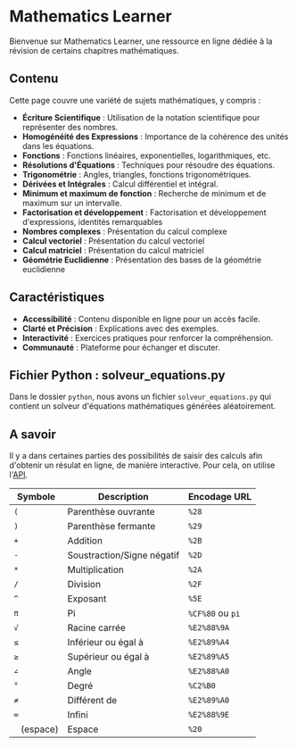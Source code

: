 # Mathematics Learner

Bienvenue sur Mathematics Learner, une ressource en ligne dédiée à la révision de certains chapitres mathématiques.

## Contenu

Cette page couvre une variété de sujets mathématiques, y compris :

- **Écriture Scientifique** : Utilisation de la notation scientifique pour représenter des nombres.
- **Homogénéité des Expressions** : Importance de la cohérence des unités dans les équations.
- **Fonctions** : Fonctions linéaires, exponentielles, logarithmiques, etc.
- **Résolutions d'Équations** : Techniques pour résoudre des équations.
- **Trigonométrie** : Angles, triangles, fonctions trigonométriques.
- **Dérivées et Intégrales** : Calcul différentiel et intégral.
- **Minimum et maximum de fonction** : Recherche de minimum et de maximum sur un intervalle.
- **Factorisation et développement** : Factorisation et développement d'expressions, identités remarquables
- **Nombres complexes** : Présentation du calcul complexe
- **Calcul vectoriel** : Présentation du calcul vectoriel
- **Calcul matriciel** : Présentation du calcul matriciel
- **Géométrie Euclidienne** : Présentation des bases de la géométrie euclidienne

## Caractéristiques

- **Accessibilité** : Contenu disponible en ligne pour un accès facile.
- **Clarté et Précision** : Explications avec des exemples.
- **Interactivité** : Exercices pratiques pour renforcer la compréhension.
- **Communauté** : Plateforme pour échanger et discuter.

## Fichier Python : solveur_equations.py

Dans le dossier `python`, nous avons un fichier `solveur_equations.py` qui contient un solveur d'équations mathématiques générées aléatoirement.

## A savoir

Il y a dans certaines parties des possibilités de saisir des calculs afin d'obtenir un résulat en ligne, de manière interactive. Pour cela, on utilise l'<a href="[https://smartcar.com/docs/getting-started/introduction](https://github.com/aunyks/newton-api/tree/master)">API</a>.

| Symbole        | Description                   | Encodage URL   |
|----------------|-------------------------------|----------------|
| `(`            | Parenthèse ouvrante           | `%28`          |
| `)`            | Parenthèse fermante           | `%29`          |
| `+`            | Addition                      | `%2B`          |
| `-`            | Soustraction/Signe négatif    | `%2D`          |
| `*`            | Multiplication                | `%2A`          |
| `/`            | Division                      | `%2F`          |
| `^`            | Exposant                      | `%5E`          |
| `π`            | Pi                            | `%CF%80` ou `pi` |
| `√`            | Racine carrée                 | `%E2%88%9A`    |
| `≤`            | Inférieur ou égal à           | `%E2%89%A4`    |
| `≥`            | Supérieur ou égal à           | `%E2%89%A5`    |
| `∠`            | Angle                         | `%E2%88%A0`    |
| `°`            | Degré                         | `%C2%B0`       |
| `≠`            | Différent de                  | `%E2%89%A0`    |
| `∞`            | Infini                        | `%E2%88%9E`    |
| ` ` (espace)   | Espace                        | `%20`          |
